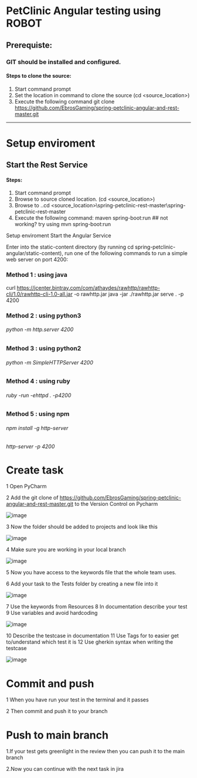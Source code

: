 # PetClinic Angular testing using ROBOT

## Prerequiste:
### GIT should be installed and configured.
#### Steps to clone the source:
1.	Start command prompt
2.	Set the location in command to clone the source (cd <source_location>)
3.	Execute the following command
 git clone https://github.com/EbrosGaming/spring-petclinic-angular-and-rest-master.git

___________________________________________________________
# Setup enviroment
## Start the Rest Service
#### Steps:
1.	Start command prompt
2.	Browse to source cloned location. (cd <source_location>)
3.	Browse to ..cd <source_location>\spring-petclinic-rest-master\spring-petclinic-rest-master
4.	Execute the following command:
   maven spring-boot:run  ## not working? try using mvn spring-boot:run 



Setup enviroment
Start the Angular Service

Enter into the static-content directory (by running cd spring-petclinic-angular/static-content), run one of the following commands to run a simple web server on port 4200:

### Method 1 : using java
curl https://jcenter.bintray.com/com/athaydes/rawhttp/rawhttp-cli/1.0/rawhttp-cli-1.0-all.jar -o rawhttp.jar
java -jar ./rawhttp.jar serve . -p 4200

### Method 2 : using python3
###### python -m http.server 4200

### Method 3 : using python2
###### python -m SimpleHTTPServer 4200

### Method 4 : using ruby
###### ruby -run -ehttpd . -p4200

### Method 5 : using npm
###### npm install -g http-server
###### http-server -p 4200


# Create task

1	Open PyCharm

2	Add the git clone of https://github.com/EbrosGaming/spring-petclinic-angular-and-rest-master.git to the Version Control on Pycharm


![image](https://user-images.githubusercontent.com/77296147/119493090-1dd5e800-bd60-11eb-844d-1ffb0e5d172c.png)


3	Now the folder should be added to projects and look like this

 ![image](https://user-images.githubusercontent.com/77296147/119493242-49f16900-bd60-11eb-9f02-501a4af05dae.png)



4	Make sure you are working in your local branch

![image](https://user-images.githubusercontent.com/77296147/119493265-4f4eb380-bd60-11eb-892a-2123a4d0dcd9.png)




5	Now you have access to the keywords file that the whole team uses.

6	Add your task to the Tests folder by creating a new file into it

![image](https://user-images.githubusercontent.com/77296147/119493294-570e5800-bd60-11eb-9ba7-e2f8b3781bf8.png)



7	Use the keywords from Resources 
8	In documentation describe your test
9	Use variables and avoid hardcoding

![image](https://user-images.githubusercontent.com/77296147/119493327-5ecdfc80-bd60-11eb-96fd-f83fe8d300d0.png)


10	Describe the testcase in documentation
11	Use Tags for to easier get to/understand which test it is
12	Use gherkin syntax when writing the testcase

 ![image](https://user-images.githubusercontent.com/77296147/119493360-67bece00-bd60-11eb-9ca6-0d3c2dac5125.png)

# Commit and push

1	When you have run your test in the terminal and it passes

2	Then commit and push it to your branch

 # Push to main branch
1.If your test gets greenlight in the review then you can push it to the main branch

2.Now you can continue with the next task in jira
